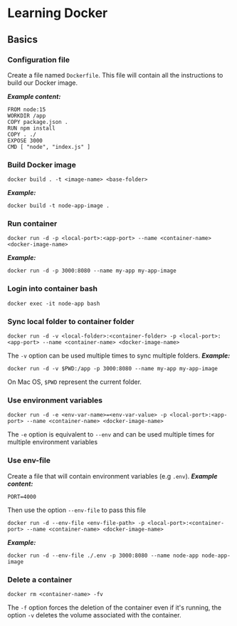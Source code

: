 # Learning Docker

## Basics

### Configuration file
Create a file named ```Dockerfile```. This file will contain all the instructions to build our Docker image.

**_Example content:_**
```
FROM node:15
WORKDIR /app
COPY package.json .
RUN npm install
COPY . ./
EXPOSE 3000
CMD [ "node", "index.js" ]
```

### Build Docker image
```
docker build . -t <image-name> <base-folder>
```

**_Example:_**
```
docker build -t node-app-image .
```

### Run container
```
docker run -d -p <local-port>:<app-port> --name <container-name> <docker-image-name>
```
**_Example:_**
```
docker run -d -p 3000:8080 --name my-app my-app-image
```

### Login into container bash
```
docker exec -it node-app bash
```

### Sync local folder to container folder
```
docker run -d -v <local-folder>:<container-folder> -p <local-port>:<app-port> --name <container-name> <docker-image-name>
```
The ```-v``` option can be used multiple times to sync multiple folders.
**_Example:_**
```
docker run -d -v $PWD:/app -p 3000:8080 --name my-app my-app-image
```
On Mac OS, ```$PWD``` represent the current folder.

### Use environment variables
```
docker run -d -e <env-var-name>=<env-var-value> -p <local-port>:<app-port> --name <container-name> <docker-image-name>
```
The ```-e``` option is equivalent to ```--env``` and can be used multiple times for multiple environment variables

### Use env-file
Create a file that will contain environment variables (e.g ```.env```).
**_Example content:_**
```
PORT=4000
```
Then use the option ```--env-file``` to pass this file
```
docker run -d --env-file <env-file-path> -p <local-port>:<container-port> --name <container-name> <docker-image-name>
```
**_Example:_**
```
docker run -d --env-file ./.env -p 3000:8080 --name node-app node-app-image
```
### Delete a container
```
docker rm <container-name> -fv
```
The ```-f``` option forces the deletion of the container even if it's running, the option ```-v``` deletes the volume associated with the container.

